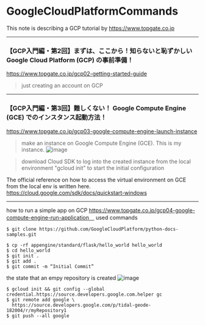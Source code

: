 # GoogleCloudPlatformCommands
This note is describing a GCP tutorial by https://www.topgate.co.jp 
***

### 【GCP入門編・第2回】まずは、ここから！知らないと恥ずかしい Google Cloud Platform (GCP) の事前準備！
https://www.topgate.co.jp/gcp02-getting-started-guide  
> just creating an account on GCP
***

### 【GCP入門編・第3回】難しくない！ Google Compute Engine (GCE) でのインスタンス起動方法！  
https://www.topgate.co.jp/gcp03-google-compute-engine-launch-instance  
> make an instance on Google Compute Engine (GCE). This is my instance. 
![image](https://user-images.githubusercontent.com/6435299/47217747-519c4480-d3e4-11e8-8085-4eeb3d5543f7.png)


> download Cloud SDK to log into the created instance from the local environment
> "gcloud init" to start the initial configuration
> 

The official reference on how to access the virtual environment on GCE from the local env is written here.
https://cloud.google.com/sdk/docs/quickstart-windows

***

how to run a simple app on GCP
https://www.topgate.co.jp/gcp04-google-compute-engine-run-application　
used commands

```
$ git clone https://github.com/GoogleCloudPlatform/python-docs-samples.git

$ cp -rf appengine/standard/flask/hello_world hello_world
$ cd hello_world
$ git init .
$ git add .
$ git commit -m “Initial Commit”
```

the state that an empy repository is created
![image](https://user-images.githubusercontent.com/6435299/46917214-4c638200-cfff-11e8-8cdd-e927d44fafa7.png)
```
$ gcloud init && git config --global credential.https://source.developers.google.com.helper gc
$ git remote add google \
  https://source.developers.google.com/p/tidal-geode-182004/r/myRepository1
$ git push --all google  
```




